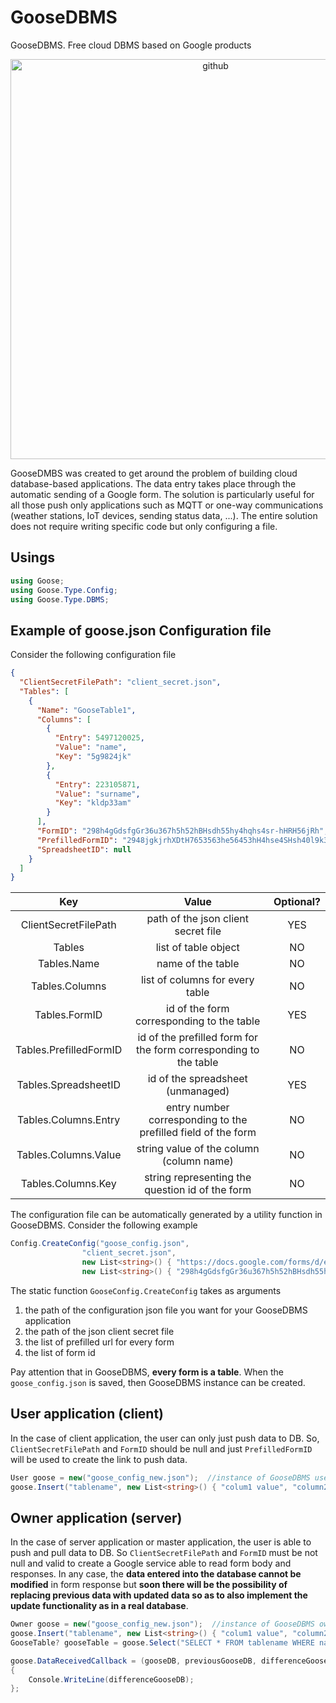 # GooseDBMS
GooseDBMS. Free cloud DBMS based on Google products

<p align="center">
  <img width="640" alt="github" src="https://github.com/gttrcr/GooseDBMS/assets/48126017/8cd57f03-a623-4230-96f0-22d830522e47">
</p>

GooseDMBS was created to get around the problem of building cloud database-based applications. The data entry takes place through the automatic sending of a Google form. The solution is particularly useful for all those push only applications such as MQTT or one-way communications (weather stations, IoT devices, sending status data, ...). The entire solution does not require writing specific code but only configuring a file.

## Usings
```c#
using Goose;
using Goose.Type.Config;
using Goose.Type.DBMS;
```

## Example of goose.json Configuration file
Consider the following configuration file
```json
{
  "ClientSecretFilePath": "client_secret.json",
  "Tables": [
    {
      "Name": "GooseTable1",
      "Columns": [
        {
          "Entry": 5497120025,
          "Value": "name",
          "Key": "5g9824jk"
        },
        {
          "Entry": 223105871,
          "Value": "surname",
          "Key": "kldp33am"
        }
      ],
      "FormID": "298h4gGdsfgGr36u367h5h52hBHsdh55hy4hqhs4sr-hHRH56jRh",
      "PrefilledFormID": "2948jgkjrhXDtH7653563he56453hH4hse4SHsh40l9k3fD",
      "SpreadsheetID": null
    }
  ]
}
```
|          Key           |                              Value                               | Optional? |
| :--------------------: | :--------------------------------------------------------------: | :-------: |
|  ClientSecretFilePath  |               path of the json client secret file                |    YES    |
|         Tables         |                       list of table object                       |    NO     |
|      Tables.Name       |                        name of the table                         |    NO     |
|     Tables.Columns     |                 list of columns for every table                  |    NO     |
|     Tables.FormID      |            id of the form corresponding to the table             |    YES    |
| Tables.PrefilledFormID | id of the prefilled form for the form corresponding to the table |    NO     |
|  Tables.SpreadsheetID  |                id of the spreadsheet (unmanaged)                 |    YES    |
|  Tables.Columns.Entry  |  entry number corresponding to the prefilled field of the form   |    NO     |
|  Tables.Columns.Value  |             string value of the column (column name)             |    NO     |
|   Tables.Columns.Key   |         string representing the question id of the form          |    NO     |

The configuration file can be automatically generated by a utility function in GooseDBMS. Consider the following example
```c#
Config.CreateConfig("goose_config.json",
                "client_secret.json",
                new List<string>() { "https://docs.google.com/forms/d/e/2948jgkjrhXDtH7653563he56453hH4hse4SHsh40l9k3fD/viewform?usp=pp_url&entry.5497120025=name&entry.223105871=surname" },
                new List<string>() { "298h4gGdsfgGr36u367h5h52hBHsdh55hy4hqhs4sr-hHRH56jRh" });
```
The static function ```GooseConfig.CreateConfig``` takes as arguments
1. the path of the configuration json file you want for your GooseDBMS application
2. the path of the json client secret file
3. the list of prefilled url for every form
4. the list of form id

Pay attention that in GooseDBMS, **every form is a table**. When the ```goose_config.json``` is saved, then GooseDBMS instance can be created.

## User application (client)
In the case of client application, the user can only just push data to DB. So, ```ClientSecretFilePath``` and ```FormID``` should be null and just ```PrefilledFormID``` will be used to create the link to push data.
```c#
User goose = new("goose_config_new.json");  //instance of GooseDBMS user
goose.Insert("tablename", new List<string>() { "colum1 value", "column2 value" });  //this equivalent to: INSERT INTO tablename (name, surname) VALUES ('column1 value', 'column2 value')
```

## Owner application (server)
In the case of server application or master application, the user is able to push and pull data to DB. So ```ClientSecretFilePath``` and ```FormID``` must be not null and valid to create a Google service able to read form body and responses. In any case, the **data entered into the database cannot be modified** in form response but **soon there will be the possibility of replacing previous data with updated data so as to also implement the update functionality as in a real database**.
```c#
Owner goose = new("goose_config_new.json");  //instance of GooseDBMS owner
goose.Insert("tablename", new List<string>() { "colum1 value", "column2 value" });  //this equivalent to: INSERT INTO tablename (name, surname) VALUES ('column1 value', 'column2 value')
GooseTable? gooseTable = goose.Select("SELECT * FROM tablename WHERE name = 'some name value'");  //literally the sql SELECT statement

goose.DataReceivedCallback = (gooseDB, previousGooseDB, differenceGooseDB) =>  //callback triggered by new data on DB
{
    Console.WriteLine(differenceGooseDB);
};
```

